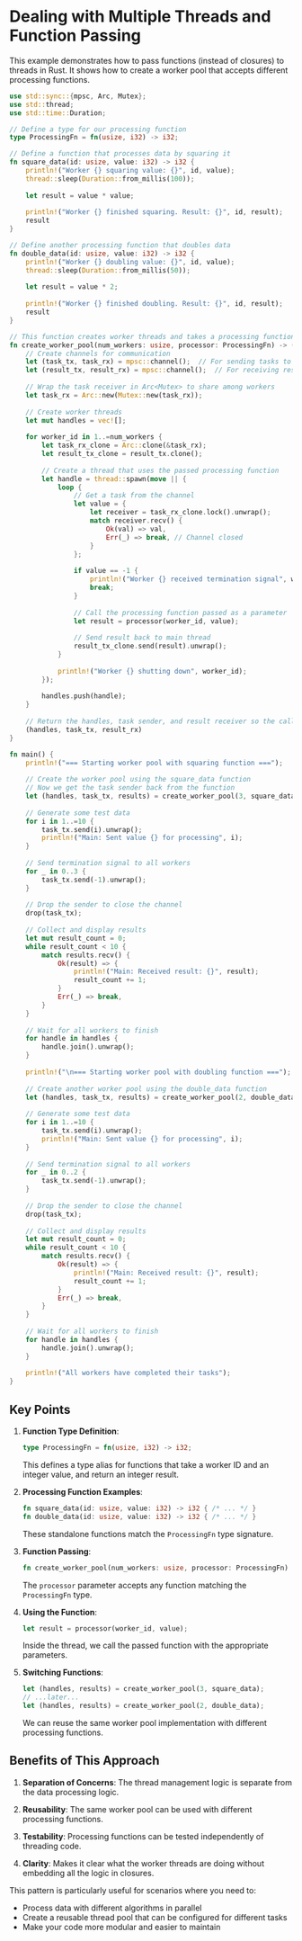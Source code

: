 # Dealing with Multiple Threads and Function Passing

This example demonstrates how to pass functions (instead of closures) to threads in Rust. It shows how to create a worker pool that accepts different processing functions.

```rust
use std::sync::{mpsc, Arc, Mutex};
use std::thread;
use std::time::Duration;

// Define a type for our processing function
type ProcessingFn = fn(usize, i32) -> i32;

// Define a function that processes data by squaring it
fn square_data(id: usize, value: i32) -> i32 {
    println!("Worker {} squaring value: {}", id, value);
    thread::sleep(Duration::from_millis(100));
    
    let result = value * value;
    
    println!("Worker {} finished squaring. Result: {}", id, result);
    result
}

// Define another processing function that doubles data
fn double_data(id: usize, value: i32) -> i32 {
    println!("Worker {} doubling value: {}", id, value);
    thread::sleep(Duration::from_millis(50));
    
    let result = value * 2;
    
    println!("Worker {} finished doubling. Result: {}", id, result);
    result
}

// This function creates worker threads and takes a processing function as a parameter
fn create_worker_pool(num_workers: usize, processor: ProcessingFn) -> (Vec<thread::JoinHandle<()>>, mpsc::Sender<i32>, mpsc::Receiver<i32>) {
    // Create channels for communication
    let (task_tx, task_rx) = mpsc::channel();  // For sending tasks to workers
    let (result_tx, result_rx) = mpsc::channel();  // For receiving results
    
    // Wrap the task receiver in Arc<Mutex> to share among workers
    let task_rx = Arc::new(Mutex::new(task_rx));
    
    // Create worker threads
    let mut handles = vec![];
    
    for worker_id in 1..=num_workers {
        let task_rx_clone = Arc::clone(&task_rx);
        let result_tx_clone = result_tx.clone();
        
        // Create a thread that uses the passed processing function
        let handle = thread::spawn(move || {
            loop {
                // Get a task from the channel
                let value = {
                    let receiver = task_rx_clone.lock().unwrap();
                    match receiver.recv() {
                        Ok(val) => val,
                        Err(_) => break, // Channel closed
                    }
                };
                
                if value == -1 {
                    println!("Worker {} received termination signal", worker_id);
                    break;
                }
                
                // Call the processing function passed as a parameter
                let result = processor(worker_id, value);
                
                // Send result back to main thread
                result_tx_clone.send(result).unwrap();
            }
            
            println!("Worker {} shutting down", worker_id);
        });
        
        handles.push(handle);
    }
    
    // Return the handles, task sender, and result receiver so the caller can use them
    (handles, task_tx, result_rx)
}

fn main() {
    println!("=== Starting worker pool with squaring function ===");
    
    // Create the worker pool using the square_data function
    // Now we get the task sender back from the function
    let (handles, task_tx, results) = create_worker_pool(3, square_data);
    
    // Generate some test data
    for i in 1..=10 {
        task_tx.send(i).unwrap();
        println!("Main: Sent value {} for processing", i);
    }
    
    // Send termination signal to all workers
    for _ in 0..3 {
        task_tx.send(-1).unwrap();
    }
    
    // Drop the sender to close the channel
    drop(task_tx);
    
    // Collect and display results
    let mut result_count = 0;
    while result_count < 10 {
        match results.recv() {
            Ok(result) => {
                println!("Main: Received result: {}", result);
                result_count += 1;
            }
            Err(_) => break,
        }
    }
    
    // Wait for all workers to finish
    for handle in handles {
        handle.join().unwrap();
    }
    
    println!("\n=== Starting worker pool with doubling function ===");
    
    // Create another worker pool using the double_data function
    let (handles, task_tx, results) = create_worker_pool(2, double_data);
    
    // Generate some test data
    for i in 1..=10 {
        task_tx.send(i).unwrap();
        println!("Main: Sent value {} for processing", i);
    }
    
    // Send termination signal to all workers
    for _ in 0..2 {
        task_tx.send(-1).unwrap();
    }
    
    // Drop the sender to close the channel
    drop(task_tx);
    
    // Collect and display results
    let mut result_count = 0;
    while result_count < 10 {
        match results.recv() {
            Ok(result) => {
                println!("Main: Received result: {}", result);
                result_count += 1;
            }
            Err(_) => break,
        }
    }
    
    // Wait for all workers to finish
    for handle in handles {
        handle.join().unwrap();
    }
    
    println!("All workers have completed their tasks");
}
```

## Key Points

1. **Function Type Definition**:
   ```rust
   type ProcessingFn = fn(usize, i32) -> i32;
   ```
   This defines a type alias for functions that take a worker ID and an integer value, and return an integer result.

2. **Processing Function Examples**:
   ```rust
   fn square_data(id: usize, value: i32) -> i32 { /* ... */ }
   fn double_data(id: usize, value: i32) -> i32 { /* ... */ }
   ```
   These standalone functions match the `ProcessingFn` type signature.

3. **Function Passing**:
   ```rust
   fn create_worker_pool(num_workers: usize, processor: ProcessingFn) -> (/* ... */) { /* ... */ }
   ```
   The `processor` parameter accepts any function matching the `ProcessingFn` type.

4. **Using the Function**:
   ```rust
   let result = processor(worker_id, value);
   ```
   Inside the thread, we call the passed function with the appropriate parameters.

5. **Switching Functions**:
   ```rust
   let (handles, results) = create_worker_pool(3, square_data);
   // ...later...
   let (handles, results) = create_worker_pool(2, double_data);
   ```
   We can reuse the same worker pool implementation with different processing functions.

## Benefits of This Approach

1. **Separation of Concerns**: The thread management logic is separate from the data processing logic.

2. **Reusability**: The same worker pool can be used with different processing functions.

3. **Testability**: Processing functions can be tested independently of threading code.

4. **Clarity**: Makes it clear what the worker threads are doing without embedding all the logic in closures.

This pattern is particularly useful for scenarios where you need to:
- Process data with different algorithms in parallel
- Create a reusable thread pool that can be configured for different tasks
- Make your code more modular and easier to maintain
